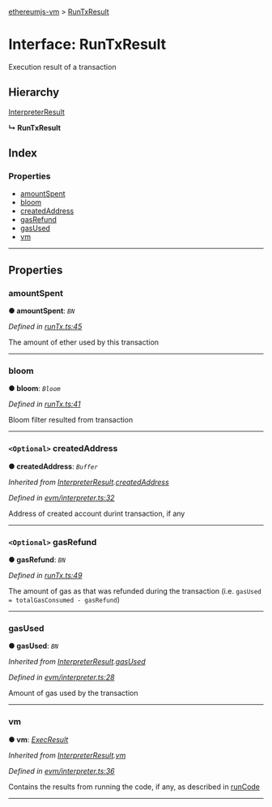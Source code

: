 [ethereumjs-vm](../README.md) > [RunTxResult](../interfaces/runtxresult.md)

# Interface: RunTxResult

Execution result of a transaction

## Hierarchy

 [InterpreterResult](interpreterresult.md)

**↳ RunTxResult**

## Index

### Properties

* [amountSpent](runtxresult.md#amountspent)
* [bloom](runtxresult.md#bloom)
* [createdAddress](runtxresult.md#createdaddress)
* [gasRefund](runtxresult.md#gasrefund)
* [gasUsed](runtxresult.md#gasused)
* [vm](runtxresult.md#vm)

---

## Properties

<a id="amountspent"></a>

###  amountSpent

**● amountSpent**: *`BN`*

*Defined in [runTx.ts:45](https://github.com/ethereumjs/ethereumjs-vm/blob/71d39fe/lib/runTx.ts#L45)*

The amount of ether used by this transaction

___
<a id="bloom"></a>

###  bloom

**● bloom**: *`Bloom`*

*Defined in [runTx.ts:41](https://github.com/ethereumjs/ethereumjs-vm/blob/71d39fe/lib/runTx.ts#L41)*

Bloom filter resulted from transaction

___
<a id="createdaddress"></a>

### `<Optional>` createdAddress

**● createdAddress**: *`Buffer`*

*Inherited from [InterpreterResult](interpreterresult.md).[createdAddress](interpreterresult.md#createdaddress)*

*Defined in [evm/interpreter.ts:32](https://github.com/ethereumjs/ethereumjs-vm/blob/71d39fe/lib/evm/interpreter.ts#L32)*

Address of created account durint transaction, if any

___
<a id="gasrefund"></a>

### `<Optional>` gasRefund

**● gasRefund**: *`BN`*

*Defined in [runTx.ts:49](https://github.com/ethereumjs/ethereumjs-vm/blob/71d39fe/lib/runTx.ts#L49)*

The amount of gas as that was refunded during the transaction (i.e. `gasUsed = totalGasConsumed - gasRefund`)

___
<a id="gasused"></a>

###  gasUsed

**● gasUsed**: *`BN`*

*Inherited from [InterpreterResult](interpreterresult.md).[gasUsed](interpreterresult.md#gasused)*

*Defined in [evm/interpreter.ts:28](https://github.com/ethereumjs/ethereumjs-vm/blob/71d39fe/lib/evm/interpreter.ts#L28)*

Amount of gas used by the transaction

___
<a id="vm"></a>

###  vm

**● vm**: *[ExecResult](execresult.md)*

*Inherited from [InterpreterResult](interpreterresult.md).[vm](interpreterresult.md#vm)*

*Defined in [evm/interpreter.ts:36](https://github.com/ethereumjs/ethereumjs-vm/blob/71d39fe/lib/evm/interpreter.ts#L36)*

Contains the results from running the code, if any, as described in [runCode](../classes/vm.md#runcode)

___


